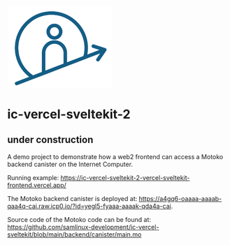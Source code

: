 <p align="left" >
  <img width="240"  src="src/vercel_sveltekit_frontend/static/icAcademy.png">
</p>

# ic-vercel-sveltekit-2

## under construction

A demo project to demonstrate how a web2 frontend can access a Motoko backend canister on the Internet Computer.

Running example: https://ic-vercel-sveltekit-2-vercel-sveltekit-frontend.vercel.app/

The Motoko backend canister is deployed at: https://a4gq6-oaaaa-aaaab-qaa4q-cai.raw.icp0.io/?id=yegl5-fyaaa-aaaak-qda4a-cai. 

Source code of the Motoko code can be found at: https://github.com/samlinux-development/ic-vercel-sveltekit/blob/main/backend/canister/main.mo



